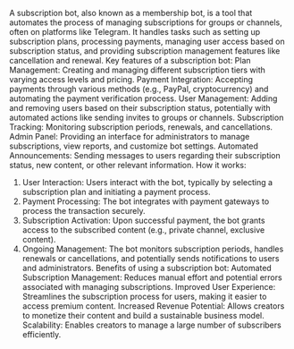A subscription bot, also known as a membership bot, is a tool that automates the process of managing subscriptions for groups or channels, often on platforms like Telegram. It handles tasks such as setting up subscription plans, processing payments, managing user access based on subscription status, and providing subscription management features like cancellation and renewal. 
Key features of a subscription bot:
Plan Management:
Creating and managing different subscription tiers with varying access levels and pricing. 
Payment Integration:
Accepting payments through various methods (e.g., PayPal, cryptocurrency) and automating the payment verification process. 
User Management:
Adding and removing users based on their subscription status, potentially with automated actions like sending invites to groups or channels. 
Subscription Tracking:
Monitoring subscription periods, renewals, and cancellations. 
Admin Panel:
Providing an interface for administrators to manage subscriptions, view reports, and customize bot settings. 
Automated Announcements:
Sending messages to users regarding their subscription status, new content, or other relevant information. 
How it works:
1. User Interaction:
Users interact with the bot, typically by selecting a subscription plan and initiating a payment process. 
2. Payment Processing:
The bot integrates with payment gateways to process the transaction securely. 
3. Subscription Activation:
Upon successful payment, the bot grants access to the subscribed content (e.g., private channel, exclusive content). 
4. Ongoing Management:
The bot monitors subscription periods, handles renewals or cancellations, and potentially sends notifications to users and administrators. 
Benefits of using a subscription bot:
Automated Subscription Management:
Reduces manual effort and potential errors associated with managing subscriptions. 
Improved User Experience:
Streamlines the subscription process for users, making it easier to access premium content. 
Increased Revenue Potential:
Allows creators to monetize their content and build a sustainable business model. 
Scalability:
Enables creators to manage a large number of subscribers efficiently.
